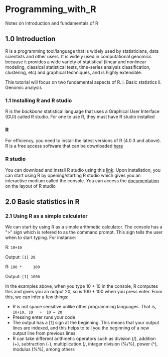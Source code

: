 # Programming_with_R
Notes on Introduction and fundamentals of R

## 1.0 Introduction
R is a programming tool/language that is widely used by statisticians, data scientists and other users. It is widely used in computational genomics because it provides a wide variety of statistical (linear and nonlinear modeling, classical statistical tests, time-series analysis classification, clustering, etc) and graphical techniques, and is highly extensible.

This tutorial will focus on two fundamental aspects of R.
i. Basic statistics
ii. Genomic analysis

### 1.1 Installing R and R studio
R is the *backbone* statistical language that uses a Graphical User Interface (GUI) called R studio. For one to use R, they must have R studio installed

### R
For efficiency, you need to install the latest versions of R (4.0.3 and above). R is a free access software that can be downloaded [here](https://cran.rstudio.com/)

### R studio
You can download and install R studio using this [link](http://www.rstudio.com/). Upon installation, you can start using R by opening/starting R studio which gives you an interactive medium called the console. You can access the [documentation](https://support.rstudio.com/hc/en-us/categories/200035113-Documentation) on the layout of R studio

## 2.0 Basic statistics in R
### 2.1 Using R as a simple calculater
We can start by using R as a simple arithmetic calculator. The console has a ">" sign which is refered to as the command prompt. This sign tells the user when to start typing.
For instance:

R: `10+10`

Output: `[1] 20`

R: `100 *     100`

Output: `[1] 1000`

In the examples above, when you type 10 + 10 in the console, R computes this and gives you an output 20, so is 100 * 100 when you press enter. From this, we can infer a few things:
- R is not space sensitive unlike other programming languages. That is, `10+10, 10   +  10 = 20`
- Pressing enter runs your code
- The output has a [1] sign at the beginning. This means that your output lines are indexed, and this helps to tell you the beginning of a new output line from previous lines
- R can take different arithmetic operators such as division (/), addition (+), subtraction (-), multiplication (*)*, integer division (%/%), power (^), modulus (%%), among others








